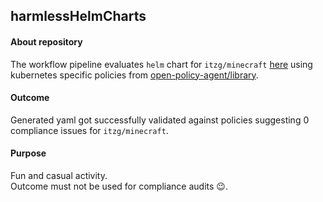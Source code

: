 ## harmlessHelmCharts

#### About repository

The workflow pipeline evaluates `helm` chart for `itzg/minecraft` [here](https://github.com/itzg/minecraft-server-charts/) using kubernetes specific policies from [open-policy-agent/library](https://github.com/open-policy-agent/library/tree/master/kubernetes).

#### Outcome

Generated yaml got successfully validated against policies suggesting 0 compliance issues for `itzg/minecraft`.


#### Purpose

Fun and casual activity.<br />
Outcome must not be used for compliance audits 😉.